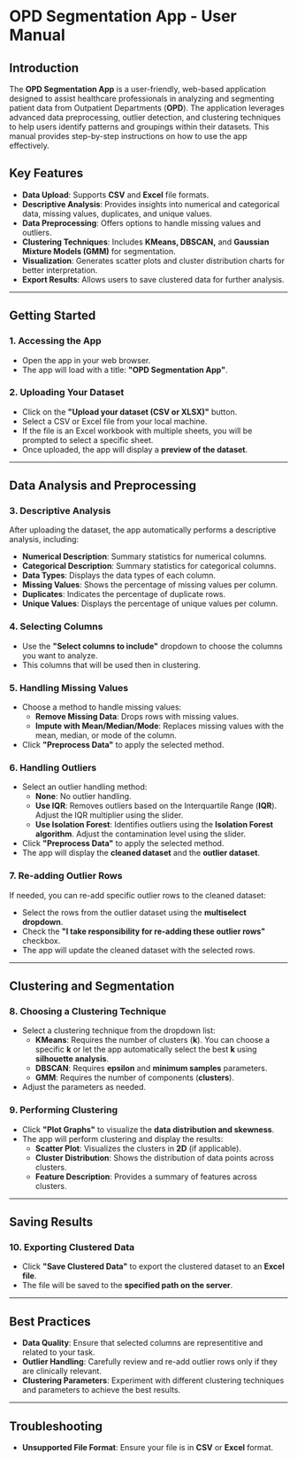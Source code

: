 # OPD Segmentation App - User Manual

## Introduction
The **OPD Segmentation App** is a user-friendly, web-based application designed to assist healthcare professionals in analyzing and segmenting patient data from Outpatient Departments (**OPD**). The application leverages advanced data preprocessing, outlier detection, and clustering techniques to help users identify patterns and groupings within their datasets. This manual provides step-by-step instructions on how to use the app effectively.

## Key Features
- **Data Upload**: Supports **CSV** and **Excel** file formats.
- **Descriptive Analysis**: Provides insights into numerical and categorical data, missing values, duplicates, and unique values.
- **Data Preprocessing**: Offers options to handle missing values and outliers.
- **Clustering Techniques**: Includes **KMeans, DBSCAN,** and **Gaussian Mixture Models (GMM)** for segmentation.
- **Visualization**: Generates scatter plots and cluster distribution charts for better interpretation.
- **Export Results**: Allows users to save clustered data for further analysis.

---

## Getting Started
### 1. Accessing the App
- Open the app in your web browser.
- The app will load with a title: **"OPD Segmentation App"**.

### 2. Uploading Your Dataset
- Click on the **"Upload your dataset (CSV or XLSX)"** button.
- Select a CSV or Excel file from your local machine.
- If the file is an Excel workbook with multiple sheets, you will be prompted to select a specific sheet.
- Once uploaded, the app will display a **preview of the dataset**.

---

## Data Analysis and Preprocessing
### 3. Descriptive Analysis
After uploading the dataset, the app automatically performs a descriptive analysis, including:
- **Numerical Description**: Summary statistics for numerical columns.
- **Categorical Description**: Summary statistics for categorical columns.
- **Data Types**: Displays the data types of each column.
- **Missing Values**: Shows the percentage of missing values per column.
- **Duplicates**: Indicates the percentage of duplicate rows.
- **Unique Values**: Displays the percentage of unique values per column.

### 4. Selecting Columns
- Use the **"Select columns to include"** dropdown to choose the columns you want to analyze.
- This columns that will be used then in clustering.

### 5. Handling Missing Values
- Choose a method to handle missing values:
  - **Remove Missing Data**: Drops rows with missing values.
  - **Impute with Mean/Median/Mode**: Replaces missing values with the mean, median, or mode of the column.
- Click **"Preprocess Data"** to apply the selected method.

### 6. Handling Outliers
- Select an outlier handling method:
  - **None**: No outlier handling.
  - **Use IQR**: Removes outliers based on the Interquartile Range (**IQR**). Adjust the IQR multiplier using the slider.
  - **Use Isolation Forest**: Identifies outliers using the **Isolation Forest algorithm**. Adjust the contamination level using the slider.
- Click **"Preprocess Data"** to apply the selected method.
- The app will display the **cleaned dataset** and the **outlier dataset**.

### 7. Re-adding Outlier Rows
If needed, you can re-add specific outlier rows to the cleaned dataset:
- Select the rows from the outlier dataset using the **multiselect dropdown**.
- Check the **"I take responsibility for re-adding these outlier rows"** checkbox.
- The app will update the cleaned dataset with the selected rows.

---

## Clustering and Segmentation
### 8. Choosing a Clustering Technique
- Select a clustering technique from the dropdown list:
  - **KMeans**: Requires the number of clusters (**k**). You can choose a specific **k** or let the app automatically select the best **k** using **silhouette analysis**.
  - **DBSCAN**: Requires **epsilon** and **minimum samples** parameters.
  - **GMM**: Requires the number of components (**clusters**).
- Adjust the parameters as needed.

### 9. Performing Clustering
- Click **"Plot Graphs"** to visualize the **data distribution and skewness**.
- The app will perform clustering and display the results:
  - **Scatter Plot**: Visualizes the clusters in **2D** (if applicable).
  - **Cluster Distribution**: Shows the distribution of data points across clusters.
  - **Feature Description**: Provides a summary of features across clusters.

---

## Saving Results
### 10. Exporting Clustered Data
- Click **"Save Clustered Data"** to export the clustered dataset to an **Excel file**.
- The file will be saved to the **specified path on the server**.

---

## Best Practices
- **Data Quality**: Ensure that selected columns are representitive and related to your task.
- **Outlier Handling**: Carefully review and re-add outlier rows only if they are clinically relevant.
- **Clustering Parameters**: Experiment with different clustering techniques and parameters to achieve the best results.

---

## Troubleshooting
- **Unsupported File Format**: Ensure your file is in **CSV** or **Excel** format.
